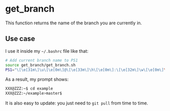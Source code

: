 # get_branch

This function returns the name of the branch you are currently in.

## Use case

I use it inside my `~/.bashrc` file like that:

```bash
# Add current branch name to PS1
source get_branch/get_branch.sh
PS1="\[\e[31m\]\u\[\e[0m\]@\[\e[33m\]\h\[\e[0m\]:\[\e[32m\]\w\[\e[0m\]\$(get_branch)$ "
```

As a result, my prompt shows:

```bash
XXX@ZZZ:~$ cd example
XXX@ZZZ:~/example>master$
```

It is also easy to update: you just need to `git pull` from time to time.